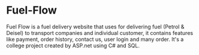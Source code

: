 # Fuel-Flow
 Fuel Flow is a fuel delivery website that uses for delivering fuel (Petrol & Deisel) to transport companies and individual customer, it contains features like payment, order history, contact us, user login and many order. It's a college project created by ASP.net using C# and SQL.
